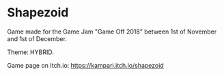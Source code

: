 # Shapezoid
Game made for the Game Jam "Game Off 2018" between 1st of November and 1st of December.

Theme: HYBRID.

Game page on Itch.io: https://kampari.itch.io/shapezoid
